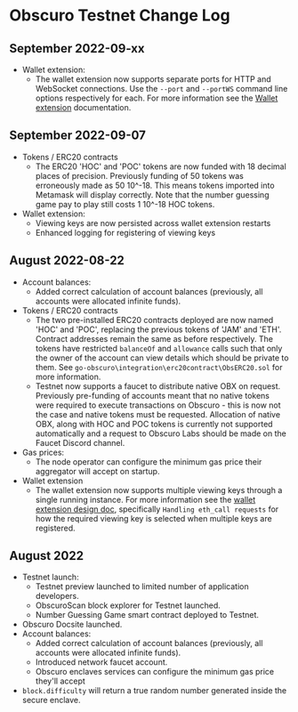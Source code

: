 # Obscuro Testnet Change Log

## September 2022-09-xx
* Wallet extension:
  * The wallet extension now supports separate ports for HTTP and WebSocket connections. Use the `--port` and `--portWS` 
    command line options respectively for each. For more information see the
    [Wallet extension](https://docs.obscu.ro/wallet-extension/wallet-extension.html) documentation. 

## September 2022-09-07
* Tokens / ERC20 contracts
  * The ERC20 'HOC' and 'POC' tokens are now funded with 18 decimal places of precision. Previously funding of 50 
    tokens was erroneously made as 50 10^-18. This means tokens imported into Metamask will display correctly. Note that
    the number guessing game pay to play still costs 1 10^-18 HOC tokens.
* Wallet extension:
  * Viewing keys are now persisted across wallet extension restarts
  * Enhanced logging for registering of viewing keys

## August 2022-08-22
* Account balances:
  * Added correct calculation of account balances (previously, all accounts were allocated infinite funds).
* Tokens / ERC20 contracts
  * The two pre-installed ERC20 contracts deployed are now named 'HOC' and 'POC', replacing the previous tokens of 'JAM' 
    and 'ETH'. Contract addresses remain the same as before respectively. The tokens have restricted `balanceOf` and 
    `allowance` calls such that only the owner of the account can view details which should be private to them. See 
    `go-obscuro\integration\erc20contract\ObsERC20.sol` for more information. 
  * Testnet now supports a faucet to distribute native OBX on request. Previously pre-funding of accounts meant that 
    no native tokens were required to execute transactions on Obscuro - this is now not the case and native tokens 
    must be requested. Allocation of native OBX, along with HOC and POC tokens is currently not supported automatically 
    and a request to Obscuro Labs should be made on the Faucet Discord channel.
* Gas prices:
  * The node operator can configure the minimum gas price their aggregator will accept on startup.
* Wallet extension 
  * The wallet extension now supports multiple viewing keys through a single running instance. For more information see 
    the [wallet extension design doc](https://github.com/obscuronet/go-obscuro/blob/main/design/wallet_extension.md), 
    specifically `Handling eth_call requests` for how the required viewing key is selected when multiple keys are 
    registered.

## August 2022
* Testnet launch:
  * Testnet preview launched to limited number of application developers.
  * ObscuroScan block explorer for Testnet launched.
  * Number Guessing Game smart contract deployed to Testnet.
* Obscuro Docsite launched.
* Account balances:
  * Added correct calculation of account balances (previously, all accounts were allocated infinite funds).
  * Introduced network faucet account.
  * Obscuro enclaves services can configure the minimum gas price they'll accept
* ``block.difficulty`` will return a true random number generated inside the secure enclave.
